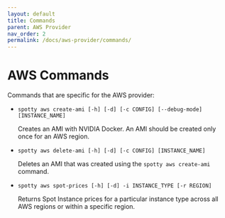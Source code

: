```yaml
---
layout: default
title: Commands
parent: AWS Provider
nav_order: 2
permalink: /docs/aws-provider/commands/
---
```


# AWS Commands

Commands that are specific for the AWS provider:

  - `spotty aws create-ami [-h] [-d] [-c CONFIG] [--debug-mode] [INSTANCE_NAME]`

    Creates an AMI with NVIDIA Docker. An AMI should be created only once for an AWS region.

  - `spotty aws delete-ami [-h] [-d] [-c CONFIG] [INSTANCE_NAME]`

    Deletes an AMI that was created using the `spotty aws create-ami` command.

  - `spotty aws spot-prices [-h] [-d] -i INSTANCE_TYPE [-r REGION]`

    Returns Spot Instance prices for a particular instance type across all AWS regions or within a specific region.
